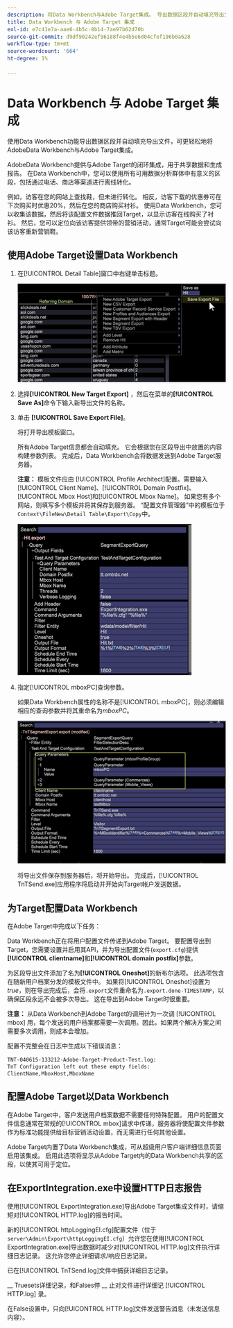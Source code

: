 ```yaml
---
description: 将Data Workbench与Adobe Target集成。 导出数据区段并自动填充导出文件。
title: Data Workbench 与 Adobe Target 集成
exl-id: e7c41e7a-aae6-4b5c-8b14-7ae97b62d70b
source-git-commit: d9df90242ef96188f4e4b5e6d04cfef196b0a628
workflow-type: tm+mt
source-wordcount: '664'
ht-degree: 1%

---
```


# Data Workbench 与 Adobe Target 集成

使用Data Workbench功能导出数据区段并自动填充导出文件，可更轻松地将AdobeData Workbench与Adobe Target集成。

AdobeData Workbench提供与Adobe Target的闭环集成，用于共享数据和生成报告。 在Data Workbench中，您可以使用所有可用数据分析群体中有意义的区段，包括通过电话、商店等渠道进行离线转化。

例如，访客在您的网站上查找鞋，但未进行转化。 相反，访客下载的优惠券可在下次购买时优惠20%，然后在您的商店购买衬衫。 使用Data Workbench，您可以收集该数据，然后将该配置文件数据推回Target，以显示访客在线购买了衬衫。 然后，您可以定位向该访客提供领带的营销活动，通常Target可能会尝试向该访客重新营销鞋。

## 使用Adobe Target设置Data Workbench

1. 在[!UICONTROL Detail Table]窗口中右键单击标题。

   ![](assets/insight-to-tnt.png)

1. 选择&#x200B;**[!UICONTROL New Target Export]** ，然后在菜单的&#x200B;**[!UICONTROL Save As]**&#x200B;命令下输入新导出文件的名称。

1. 单击 **[!UICONTROL Save Export File]**。

   将打开导出模板窗口。

   所有Adobe Target信息都会自动填充。 它会根据您在区段导出中放置的内容构建参数列表。 完成后，Data Workbench会将数据发送到Adobe Target服务器。

   **注意：** 模板文件应由 [!UICONTROL Profile Architect]配置。需要输入[!UICONTROL Client Name]、[!UICONTROL Domain Postfix]、[!UICONTROL Mbox Host]和[!UICONTROL Mbox Name]。 如果您有多个网站，则填写多个模板并将其保存到服务器。 “配置文件管理器”中的模板位于`Context\FileNew\Detail Table\Export\Copy`中。

   ![](assets/insight-to-tnt1.png)

1. 指定[!UICONTROL mboxPC]查询参数。

   如果Data Workbench属性的名称不是[!UICONTROL mboxPC]，则必须编辑相应的查询参数并将其重命名为&#x200B;_mboxPC_。

   ![](assets/insight-to-tnt2.png)

   将导出文件保存到服务器后，将开始导出。 完成后，[!UICONTROL TnTSend.exe]应用程序将启动并开始向Target帐户发送数据。

## 为Target配置Data Workbench

在Adobe Target中完成以下任务：

Data Workbench正在将用户配置文件传递到Adobe Target。 要配置导出到Target，您需要设置并启用其API，并为导出配置文件(`export.cfg`)提供&#x200B;**[!UICONTROL clientname]**&#x200B;和&#x200B;**[!UICONTROL domain postfix]**&#x200B;参数。

为区段导出文件添加了名为&#x200B;**[!UICONTROL Oneshot]**&#x200B;的新布尔选项。 此选项包含在随新用户档案分发的模板文件中。 如果将[!UICONTROL Oneshot]设置为&#x200B;_true_，则在导出完成后，会将`.export`文件重命名为`.export.done-TIMESTAMP`，以确保区段永远不会被多次导出。 这在导出到Adobe Target时很重要。

**注意：** 从Data Workbench到Adobe Target的调用计为一次调 [!UICONTROL mbox] 用，每个发送的用户档案都需要一次调用。因此，如果两个解决方案之间需要多次调用，则成本会增加。

配置不完整会在日志中生成以下错误消息：

```
TNT-040615-133212-Adobe-Target-Product-Test.log:
TnT Configuration left out these empty fields:
ClientName,MboxHost,MboxName
```

## 配置Adobe Target以Data Workbench

在Adobe Target中，客户发送用户档案数据不需要任何特殊配置。 用户的配置文件信息通常在常规的[!UICONTROL mbox]请求中传递，服务器将使配置文件参数作为标准功能提供给目标营销活动设置，而无需进行任何其他设置。

Adobe Target内置了Data Workbench集成，可从超级用户客户端详细信息页面启用该集成。 启用此选项将显示从Adobe Target内的Data Workbench共享的区段，以使其可用于定位。

## 在ExportIntegration.exe中设置HTTP日志报告

使用[!UICONTROL ExportIntegration.exe]导出Adobe Target集成文件时，请缩短对[!UICONTROL HTTP.log]的报告时间。

新的[!UICONTROL httpLoggingEI.cfg]配置文件（位于`server\Admin\Export\httpLoggingEI.cfg`）允许您在使用[!UICONTROL ExportIntegration.exe]导出数据时减少对[!UICONTROL HTTP.log]文件执行详细日志记录。 这允许您停止详细请求/响应日志记录。

已在[!UICONTROL TnTSend.log]文件中捕获详细日志记录。

__ Truesets详细记录，和Falses停 __ 止对文件进行详细记 [!UICONTROL HTTP.log] 录。

在False设置中，只向[!UICONTROL HTTP.log]文件发送警告消息（未发送信息内容）。
